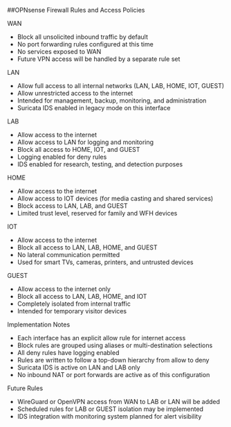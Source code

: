##OPNsense Firewall Rules and Access Policies

WAN
- Block all unsolicited inbound traffic by default
- No port forwarding rules configured at this time
- No services exposed to WAN
- Future VPN access will be handled by a separate rule set

LAN
- Allow full access to all internal networks (LAN, LAB, HOME, IOT, GUEST)
- Allow unrestricted access to the internet
- Intended for management, backup, monitoring, and administration
- Suricata IDS enabled in legacy mode on this interface

LAB
- Allow access to the internet
- Allow access to LAN for logging and monitoring
- Block all access to HOME, IOT, and GUEST
- Logging enabled for deny rules
- IDS enabled for research, testing, and detection purposes

HOME
- Allow access to the internet
- Allow access to IOT devices (for media casting and shared services)
- Block access to LAN, LAB, and GUEST
- Limited trust level, reserved for family and WFH devices

IOT
- Allow access to the internet
- Block all access to LAN, LAB, HOME, and GUEST
- No lateral communication permitted
- Used for smart TVs, cameras, printers, and untrusted devices

GUEST
- Allow access to the internet only
- Block all access to LAN, LAB, HOME, and IOT
- Completely isolated from internal traffic
- Intended for temporary visitor devices

Implementation Notes
- Each interface has an explicit allow rule for internet access
- Block rules are grouped using aliases or multi-destination selections
- All deny rules have logging enabled
- Rules are written to follow a top-down hierarchy from allow to deny
- Suricata IDS is active on LAN and LAB only
- No inbound NAT or port forwards are active as of this configuration

Future Rules
- WireGuard or OpenVPN access from WAN to LAB or LAN will be added
- Scheduled rules for LAB or GUEST isolation may be implemented
- IDS integration with monitoring system planned for alert visibility
